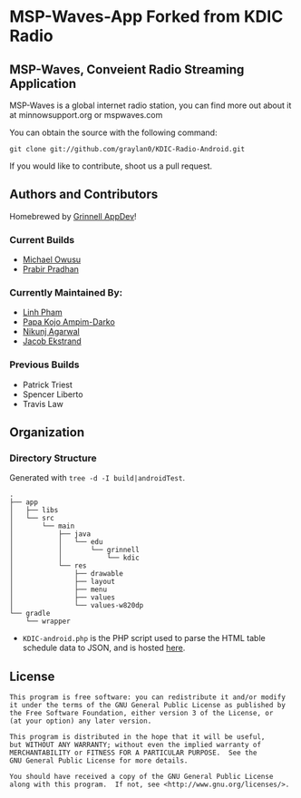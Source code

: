 # MSP-Waves-App Forked from KDIC Radio

## MSP-Waves, Conveient Radio Streaming Application

MSP-Waves is a global internet radio station, you can find more out about it at minnowsupport.org or mspwaves.com

You can obtain the source with the following command:
```shell
git clone git://github.com/graylan0/KDIC-Radio-Android.git
```

If you would like to contribute, shoot us a pull request.  


## Authors and Contributors

Homebrewed by [Grinnell AppDev](http://appdev.grinnell.edu/)!

### Current Builds

- [Michael Owusu](https://github.com/mkowusu)
- [Prabir Pradhan](https://github.com/prabirmsp)

### Currently Maintained By:
- [Linh Pham](https://github.com/LinhPha)
- [Papa Kojo Ampim-Darko](https://github.com/PapaKoj)
- [Nikunj Agarwal](https://github.com/nikagarwal98)
- [Jacob Ekstrand](https://github.com/xtrajacoby)

### Previous Builds

- Patrick Triest
- Spencer Liberto
- Travis Law

## Organization

### Directory Structure

Generated with `tree -d -I build|androidTest`.
```
.
├── app
│   ├── libs
│   └── src
│       └── main
│           ├── java
│           │   └── edu
│           │       └── grinnell
│           │           └── kdic
│           └── res
│               ├── drawable
│               ├── layout
│               ├── menu
│               ├── values
│               └── values-w820dp
└── gradle
    └── wrapper
```
- `KDIC-android.php` is the PHP script used to parse the HTML table schedule data to JSON, and is hosted [here]().


## License
```
This program is free software: you can redistribute it and/or modify
it under the terms of the GNU General Public License as published by
the Free Software Foundation, either version 3 of the License, or
(at your option) any later version.

This program is distributed in the hope that it will be useful,
but WITHOUT ANY WARRANTY; without even the implied warranty of
MERCHANTABILITY or FITNESS FOR A PARTICULAR PURPOSE.  See the
GNU General Public License for more details.

You should have received a copy of the GNU General Public License
along with this program.  If not, see <http://www.gnu.org/licenses/>.
```
